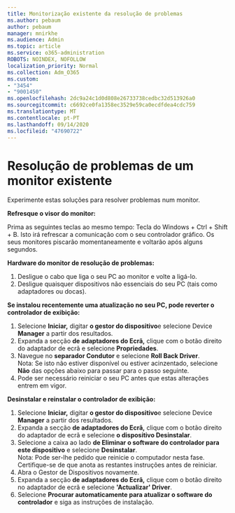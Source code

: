 ```yaml
---
title: Monitorização existente da resolução de problemas
ms.author: pebaum
author: pebaum
manager: mnirkhe
ms.audience: Admin
ms.topic: article
ms.service: o365-administration
ROBOTS: NOINDEX, NOFOLLOW
localization_priority: Normal
ms.collection: Adm_O365
ms.custom:
- "3454"
- "9001450"
ms.openlocfilehash: 2dc9a24c1d0d808e26733738cedbc32d513926a0
ms.sourcegitcommit: c6692ce0fa1358ec3529e59ca0ecdfdea4cdc759
ms.translationtype: MT
ms.contentlocale: pt-PT
ms.lasthandoff: 09/14/2020
ms.locfileid: "47690722"
---
```

# <a name="troubleshoot-an-existing-monitor"></a>Resolução de problemas de um monitor existente

Experimente estas soluções para resolver problemas num monitor. 

**Refresque o visor do monitor:**

Prima as seguintes teclas ao mesmo tempo: Tecla do Windows + Ctrl + Shift + B. Isto irá refrescar a comunicação com o seu controlador gráfico. Os seus monitores piscarão momentaneamente e voltarão após alguns segundos.

**Hardware do monitor de resolução de problemas:**

1. Desligue o cabo que liga o seu PC ao monitor e volte a ligá-lo.
2. Desligue quaisquer dispositivos não essenciais do seu PC (tais como adaptadores ou docas).

**Se instalou recentemente uma atualização no seu PC, pode reverter o controlador de exibição:**

1. Selecione **Iniciar,** digitar **o gestor do dispositivo**e selecione Device **Manager** a partir dos resultados.
2. Expanda a secção **de adaptadores do Ecrã,** clique com o botão direito do adaptador de ecrã e selecione **Propriedades**.
3. Navegue no **separador Condutor** e selecione **Roll Back Driver**. <br>
Nota: Se isto não estiver disponível ou estiver acinzentado, selecione **Não** das opções abaixo para passar para o passo seguinte.
4. Pode ser necessário reiniciar o seu PC antes que estas alterações entrem em vigor.

**Desinstalar e reinstalar o controlador de exibição:**

1. Selecione **Iniciar,** digitar **o gestor do dispositivo**e selecione Device **Manager** a partir dos resultados.
2. Expanda a secção **de adaptadores do Ecrã,** clique com o botão direito do adaptador de ecrã e selecione **o dispositivo Desinstalar**. 
3. Selecione a caixa ao lado **de Eliminar o software do controlador para este dispositivo** e selecione **Desinstalar**.<br>
Nota: Pode ser-lhe pedido que reinicie o computador nesta fase. Certifique-se de que anota as restantes instruções antes de reiniciar.
4. Abra o Gestor de Dispositivos novamente.
5. Expanda a secção **de adaptadores do Ecrã,** clique com o botão direito no adaptador de ecrã e selecione **'Actualizar' Driver**.
6. Selecione **Procurar automaticamente para atualizar o software do controlador** e siga as instruções de instalação.
